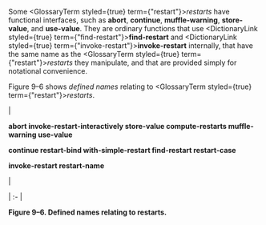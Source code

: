  



Some <GlossaryTerm styled={true} term={"restart"}><i>restarts</i></GlossaryTerm> have functional interfaces, such as **abort**, **continue**, **muffle-warning**, **store-value**, and **use-value**. They are ordinary functions that use <DictionaryLink styled={true} term={"find-restart"}><b>find-restart</b></DictionaryLink> and <DictionaryLink styled={true} term={"invoke-restart"}><b>invoke-restart</b></DictionaryLink> internally, that have the same name as the <GlossaryTerm styled={true} term={"restart"}><i>restarts</i></GlossaryTerm> they manipulate, and that are provided simply for notational convenience. 



Figure 9–6 shows *defined names* relating to <GlossaryTerm styled={true} term={"restart"}><i>restarts</i></GlossaryTerm>. 



|<p>**abort invoke-restart-interactively store-value compute-restarts muffle-warning use-value** </p><p>**continue restart-bind with-simple-restart find-restart restart-case** </p><p>**invoke-restart restart-name**</p>|

| :- |





**Figure 9–6. Defined names relating to restarts.** 



